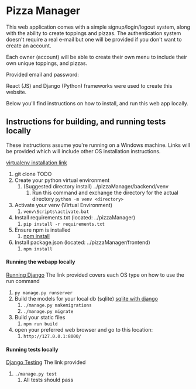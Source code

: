 # Pizza Manager
This web application comes with a simple signup/login/logout system, along with the ability to create toppings and pizzas.
The authentication system doesn't require a real e-mail but one will be provided if you don't want to create an account.

Each owner (account) will be able to create their own menu to include their own unique toppings, and pizzas.

Provided email and password:

React (JS) and Django (Python) frameworks were used to create this website.

Below you'll find instructions on how to install, and run this web app locally.

## Instructions for building, and running tests locally
These instructions assume you're running on a Windows machine.
Links will be provided which will include other OS installation instructions.

[virtualenv installation link](https://python.land/virtual-environments/virtualenv)
1. git clone TODO
2. Create your python virtual environment
   1. (Suggested directory install) ../pizzaManager/backend/venv
      1. Run this command and exchange the directory for the actual directory `python -m venv <directory>`
3. Activate your venv (Virtual Environment)
   1. `venv\Scripts\activate.bat`
4. Install requirements.txt (located: ../pizzaManager)
   1. `pip install -r requirements.txt`
5. Ensure npm is installed
   1. [npm install](https://docs.npmjs.com/cli/v6/configuring-npm/install)
6. Install package.json (located: ../pizzaManager/frontend)
   1. `npm install`

#### Running the webapp locally
[Running Django](https://docs.djangoproject.com/en/4.1/intro/tutorial01/)
The link provided covers each OS type on how to use the run command

1. `py manage.py runserver`
2. Build the models for your local db (sqlite)
[sqlite with django](https://docs.djangoproject.com/en/4.1/topics/migrations/#sqlite)
   1. `./manage.py makemigrations`
   2. `./manage.py migrate`
3. Build your static files
   1. `npm run build`
4. open your preferred web browser and go to this location:
   1. `http://127.0.0.1:8000/`

#### Running tests locally
[Django Testing](https://docs.djangoproject.com/en/4.1/topics/testing/overview/)
The link provided 
1. `./manage.py test`
   1. All tests should pass
